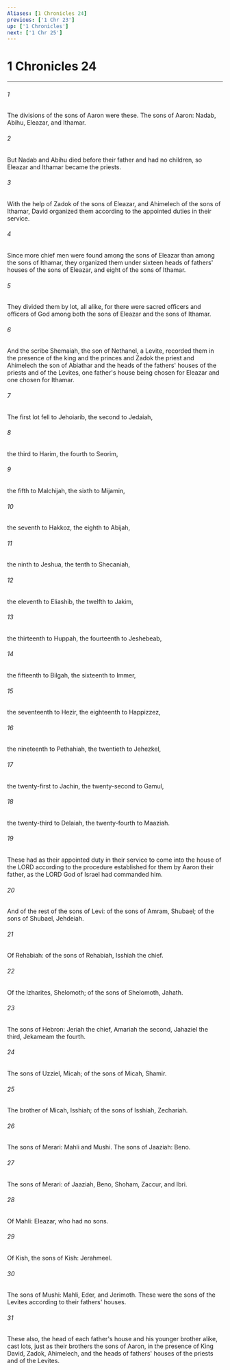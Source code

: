 ```yaml
---
Aliases: [1 Chronicles 24]
previous: ['1 Chr 23']
up: ['1 Chronicles']
next: ['1 Chr 25']
---
```

# 1 Chronicles 24

***

 

###### 1 
The divisions of the sons of Aaron were these. The sons of Aaron: Nadab, Abihu, Eleazar, and Ithamar. 
 

###### 2 
But Nadab and Abihu died before their father and had no children, so Eleazar and Ithamar became the priests. 
 

###### 3 
With the help of Zadok of the sons of Eleazar, and Ahimelech of the sons of Ithamar, David organized them according to the appointed duties in their service. 
 

###### 4 
Since more chief men were found among the sons of Eleazar than among the sons of Ithamar, they organized them under sixteen heads of fathers' houses of the sons of Eleazar, and eight of the sons of Ithamar. 
 

###### 5 
They divided them by lot, all alike, for there were sacred officers and officers of God among both the sons of Eleazar and the sons of Ithamar. 
 

###### 6 
And the scribe Shemaiah, the son of Nethanel, a Levite, recorded them in the presence of the king and the princes and Zadok the priest and Ahimelech the son of Abiathar and the heads of the fathers' houses of the priests and of the Levites, one father's house being chosen for Eleazar and one chosen for Ithamar.
 
 

###### 7 
The first lot fell to Jehoiarib, the second to Jedaiah, 
 

###### 8 
the third to Harim, the fourth to Seorim, 
 

###### 9 
the fifth to Malchijah, the sixth to Mijamin, 
 

###### 10 
the seventh to Hakkoz, the eighth to Abijah, 
 

###### 11 
the ninth to Jeshua, the tenth to Shecaniah, 
 

###### 12 
the eleventh to Eliashib, the twelfth to Jakim, 
 

###### 13 
the thirteenth to Huppah, the fourteenth to Jeshebeab, 
 

###### 14 
the fifteenth to Bilgah, the sixteenth to Immer, 
 

###### 15 
the seventeenth to Hezir, the eighteenth to Happizzez, 
 

###### 16 
the nineteenth to Pethahiah, the twentieth to Jehezkel, 
 

###### 17 
the twenty-first to Jachin, the twenty-second to Gamul, 
 

###### 18 
the twenty-third to Delaiah, the twenty-fourth to Maaziah. 
 

###### 19 
These had as their appointed duty in their service to come into the house of the LORD according to the procedure established for them by Aaron their father, as the LORD God of Israel had commanded him.
 
 

###### 20 
And of the rest of the sons of Levi: of the sons of Amram, Shubael; of the sons of Shubael, Jehdeiah. 
 

###### 21 
Of Rehabiah: of the sons of Rehabiah, Isshiah the chief. 
 

###### 22 
Of the Izharites, Shelomoth; of the sons of Shelomoth, Jahath. 
 

###### 23 
The sons of Hebron: Jeriah the chief, Amariah the second, Jahaziel the third, Jekameam the fourth. 
 

###### 24 
The sons of Uzziel, Micah; of the sons of Micah, Shamir. 
 

###### 25 
The brother of Micah, Isshiah; of the sons of Isshiah, Zechariah. 
 

###### 26 
The sons of Merari: Mahli and Mushi. The sons of Jaaziah: Beno. 
 

###### 27 
The sons of Merari: of Jaaziah, Beno, Shoham, Zaccur, and Ibri. 
 

###### 28 
Of Mahli: Eleazar, who had no sons. 
 

###### 29 
Of Kish, the sons of Kish: Jerahmeel. 
 

###### 30 
The sons of Mushi: Mahli, Eder, and Jerimoth. These were the sons of the Levites according to their fathers' houses. 
 

###### 31 
These also, the head of each father's house and his younger brother alike, cast lots, just as their brothers the sons of Aaron, in the presence of King David, Zadok, Ahimelech, and the heads of fathers' houses of the priests and of the Levites.
 
